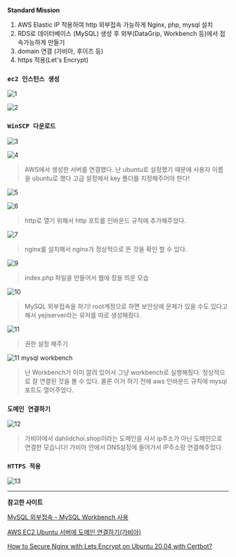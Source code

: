 **Standard Mission**

1. AWS Elastic IP 적용하여 http 외부접속 가능하게 Nginx, php, mysql 설치
2. RDS로 데이터베이스 (MySQL) 생성 후 외부(DataGrip, Workbench 등)에서 접속가능하게 만들기
3. domain 연결 (가비아, 후이즈 등)
4. https 적용(Let's Encrypt)

</hr>

### `ec2 인스턴스 생성`

![1](https://user-images.githubusercontent.com/48826098/202844173-cd2b4101-4d81-45c7-9e79-dde858bc8963.jpg)

![2](https://user-images.githubusercontent.com/48826098/202844177-7e2697bd-9fbe-428a-97b1-6101a581f921.jpg)

### `WinSCP 다운로드`

![3](https://user-images.githubusercontent.com/48826098/202844178-2f34ade0-79ec-42bd-9b12-6d75e76f0960.jpg)

![4](https://user-images.githubusercontent.com/48826098/202844181-38d9ee35-6bc5-4712-9d69-7fd72c124fd4.jpg)

> AWS에서 생성한 서버를 연결했다.
난 ubuntu로 설정했기 때문에 사용자 이름을 ubuntu로 했다
고급 설정에서 key 폴더를 지정해주어야 한다!
> 

![5](https://user-images.githubusercontent.com/48826098/202844184-4e22ce5e-6162-4f4b-868d-dd7d04d67cfe.jpg)

![6](https://user-images.githubusercontent.com/48826098/202844190-9042f380-bb49-4a02-94d8-2af70add199c.jpg)

> http로 열기 위해서 http 포트를 인바운드 규칙에 추가해주었다.
> 

![7](https://user-images.githubusercontent.com/48826098/202844193-1c4f36cb-6eec-4587-85fb-6b6d451fd4df.jpg)

> nginx를 설치해서 nginx가 정상적으로 뜬 것을 확인 할 수 있다.
> 

![9](https://user-images.githubusercontent.com/48826098/202844209-86164317-d815-425a-8eb3-87af8ebe8233.jpg)

> index.php 파일을 만들어서 웹에 창을 띄운 모습
> 

![10](https://user-images.githubusercontent.com/48826098/202844211-878c96a7-a267-4a5b-ac15-4f6824c76139.jpg)

> MySQL 외부접속을 하기!
root계정으로 하면 보안상에 문제가 있을 수도 있다고 해서 yejiserver라는 유저를 따로 생성해줬다.
> 

![11](https://user-images.githubusercontent.com/48826098/202844204-41b188e5-ad4c-42fc-93ac-a3c312e44929.jpg)

> 권한 설정 해주기
> 

![11 mysql workbench](https://user-images.githubusercontent.com/48826098/202844215-c053b133-0ae7-4dcb-a5c6-d4f04047f569.jpg)

> 난 Workbench가 이미 깔려 있어서 그냥 workbench로 실행해줬다.
정상적으로 잘 연결된 것을 볼 수 있다.
물론 이거 하기 전에 aws 인바운드 규칙에 mysql포트도 열어주었다.
> 

### `도메인 연결하기`

![12](https://user-images.githubusercontent.com/48826098/202844225-2f6de58b-b920-4345-a5d8-21fd047d1600.jpg)

> 가비아에서 dahlidchoi.shop이라는 도메인을 사서 ip주소가 아닌 도메인으로 연결한 모습니다!
가비아 안에서 DNS설정에 들어가서 IP주소랑 연결해주었다.
> 

### `HTTPS 적용`

![13](https://user-images.githubusercontent.com/48826098/202844232-26828967-0093-4c2c-b1e3-6f7f385a8ef2.jpg)

---

**참고한 사이트**

[MySQL 외부접속 - MySQL Workbench 사용](https://jminie.tistory.com/101)

[AWS EC2 Ubuntu 서버에 도메인 연결하기(가비아)](https://velog.io/@banjjoknim/AWS-EC2-Ubuntu-%EC%84%9C%EB%B2%84%EC%97%90-%EB%8F%84%EB%A9%94%EC%9D%B8-%EC%97%B0%EA%B2%B0%ED%95%98%EA%B8%B0)

[How to Secure Nginx with Lets Encrypt on Ubuntu 20.04 with Certbot?](https://www.youtube.com/watch?v=R5d-hN9UtpU)